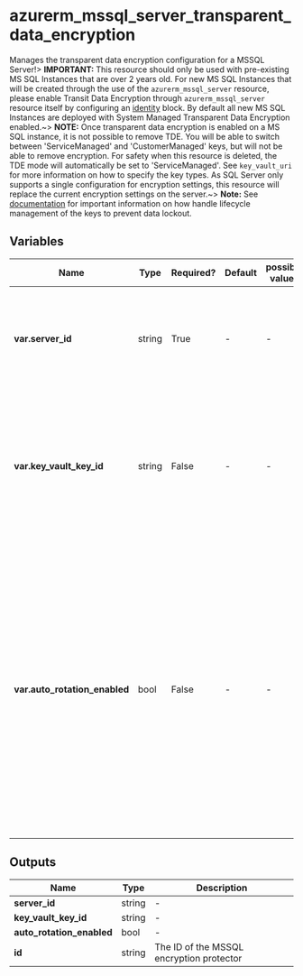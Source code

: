 # azurerm_mssql_server_transparent_data_encryption

Manages the transparent data encryption configuration for a MSSQL Server!> **IMPORTANT:** This resource should only be used with pre-existing MS SQL Instances that are over 2 years old. For new MS SQL Instances that will be created through the use of the `azurerm_mssql_server` resource, please enable Transit Data Encryption through `azurerm_mssql_server` resource itself by configuring an [identity](https://registry.terraform.io/providers/hashicorp/azurerm/latest/docs/resources/mssql_server#identity) block. By default all new MS SQL Instances are deployed with System Managed Transparent Data Encryption enabled.~> **NOTE:** Once transparent data encryption is enabled on a MS SQL instance, it is not possible to remove TDE. You will be able to switch between 'ServiceManaged' and 'CustomerManaged' keys, but will not be able to remove encryption. For safety when this resource is deleted, the TDE mode will automatically be set to 'ServiceManaged'. See `key_vault_uri` for more information on how to specify the key types. As SQL Server only supports a single configuration for encryption settings, this resource will replace the current encryption settings on the server.~> **Note:** See [documentation](https://docs.microsoft.com/azure/azure-sql/database/transparent-data-encryption-byok-overview) for important information on how handle lifecycle management of the keys to prevent data lockout.

## Variables

| Name | Type | Required? | Default  | possible values | Description |
| ---- | ---- | --------- | -------- | ----------- | ----------- |
| **var.server_id** | string | True | -  |  -  | Specifies the name of the MS SQL Server. Changing this forces a new resource to be created. | 
| **var.key_vault_key_id** | string | False | -  |  -  | To use customer managed keys from Azure Key Vault, provide the AKV Key ID. To use service managed keys, omit this field. | 
| **var.auto_rotation_enabled** | bool | False | -  |  -  | When enabled, the server will continuously check the key vault for any new versions of the key being used as the TDE protector. If a new version of the key is detected, the TDE protector on the server will be automatically rotated to the latest key version within 60 minutes. | 



## Outputs

| Name | Type | Description |
| ---- | ---- | --------- | 
| **server_id** | string  | - | 
| **key_vault_key_id** | string  | - | 
| **auto_rotation_enabled** | bool  | - | 
| **id** | string  | The ID of the MSSQL encryption protector | 
